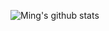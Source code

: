 ![Ming's github stats](https://github-readme-stats.vercel.app/api?username=ufoym&show_icons=true&count_private=true&hide=prs&theme=synthwave)
